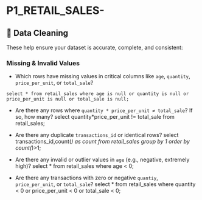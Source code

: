 # P1_RETAIL_SALES-
## 🧹 Data Cleaning

These help ensure your dataset is accurate, complete, and consistent:

### Missing & Invalid Values
- Which rows have missing values in critical columns like `age`, `quantity`, `price_per_unit`, or `total_sale`?


`select * from retail_sales
where age is null
	or
	quantity is null
	or
	price_per_unit is null
	or
	total_sale is null;`


- Are there any rows where `quantity * price_per_unit ≠ total_sale`? If so, how many?
select quantity*price_per_unit != total_sale
from retail_sales;

- Are there any duplicate `transactions_id` or identical rows?
select transactions_id,count(*) as count
from retail_sales
group by 1
order by count(*)>1;

- Are there any invalid or outlier values in `age` (e.g., negative, extremely high)?
select * from retail_sales
where age < 0;

- Are there any transactions with zero or negative `quantiy`, `price_per_unit`, or `total_sale`?
select * from retail_sales
where quantity < 0 or price_per_unit < 0 or total_sale < 0;
